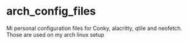 # arch_config_files

Mi personal configuration files for Conky, alacritty, qtile and neofetch. 
Those are used on my arch linux setup
